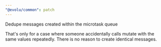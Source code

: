 ```yaml
---
"@evolu/common": patch
---
```


Dedupe messages created within the microtask queue

That's only for a case where someone accidentally calls mutate with the same values repeatedly. There is no reason to create identical messages.
